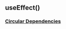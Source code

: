 ## useEffect()
### [Circular Dependencies](https://web.archive.org/web/20201001052913/https://brandoncc.dev/blog/how-to-deal-with-circular-dependencies-in-react-hooks/) 
